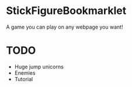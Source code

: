 # StickFigureBookmarklet
A game you can play on any webpage you want!

# TODO
- Huge jump unicorns
- Enemies
- Tutorial
